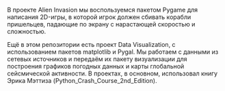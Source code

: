 
В проекте Alien Invasion  мы воспользуемся пакетом Pygame для написания 2D-игры, в которой игрок должен сбивать корабли пришельцев,
падающие по экрану с нарастающей скоростью и сложностью.

Ещё в этом репозитории есть проект Data Visualization, с использованием пакетов matplotlib и Pygal.
Мы работаем с данными из сетевых источников и передаём их пакету визуализации для построения графиков погодных данных и карты глобальной сейсмической активности.
В проектах, в основном, использовал книгу Эрика Мэттиза (Python_Crash_Course_2nd_Edition).
